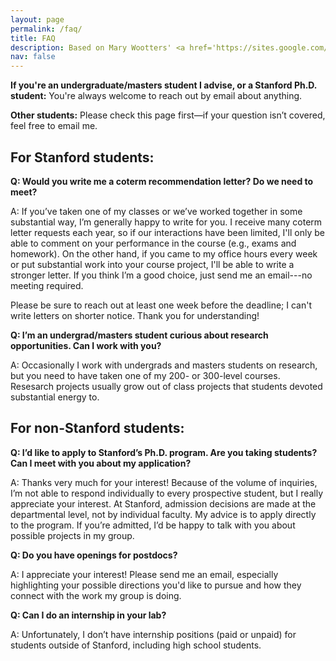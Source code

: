 ```yaml
---
layout: page
permalink: /faq/
title: FAQ
description: Based on Mary Wootters' <a href='https://sites.google.com/site/marywootters/faq?authuser=0'>FAQ</a>.
nav: false
---
```


**If you're an undergraduate/masters student I advise, or a Stanford Ph.D. student:**
You're always welcome to reach out by email about anything.

**Other students:** Please check this page first—if your question isn’t covered, feel free to email me.

## For Stanford students:

**Q: Would you write me a coterm recommendation letter? Do we need to meet?**

A: If you’ve taken one of my classes or we’ve worked together in some substantial way, I’m generally happy to write for you. I receive many coterm letter requests each year, so if our interactions have been limited, I'll only be able to comment on your performance in the course (e.g., exams and homework). On the other hand, if you came to my office hours every week or put substantial work into your course project, I'll be able to write a stronger letter. If you think I’m a good choice, just send me an email---no meeting required.

Please be sure to reach out at least one week before the deadline; I can't write letters on shorter notice. Thank you for understanding!


**Q: I’m an undergrad/masters student curious about research opportunities. Can I work with you?**

A: Occasionally I work with undergrads and masters students on research, but you need to have taken one of my 200- or 300-level courses. Resesarch projects usually grow out of class projects that students devoted substantial energy to.

## For non-Stanford students:
**Q: I’d like to apply to Stanford’s Ph.D. program. Are you taking students? Can I meet with you about my application?**

A: Thanks very much for your interest! Because of the volume of inquiries, I’m not able to respond individually to every prospective student, but I really appreciate your interest. At Stanford, admission decisions are made at the departmental level, not by individual faculty. My advice is to apply directly to the program. If you’re admitted, I’d be happy to talk with you about possible projects in my group.

**Q: Do you have openings for postdocs?**

A: I appreciate your interest! Please send me an email, especially highlighting your possible directions you'd like to pursue and how they connect with the work my group is doing.


**Q: Can I do an internship in your lab?**

A: Unfortunately, I don’t have internship positions (paid or unpaid) for students outside of Stanford, including high school students.